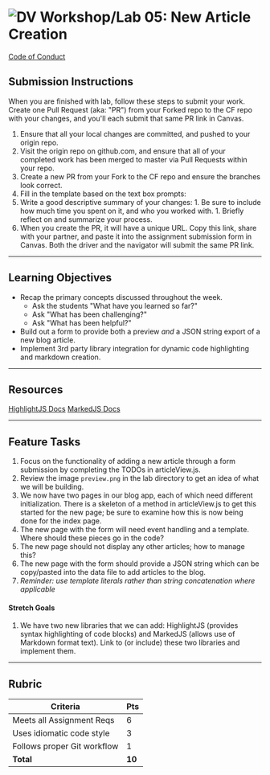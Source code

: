 ![DV](https://www.deltavcodeschool.com/wp-content/uploads/DeltaV.png)  Workshop/Lab 05: New Article Creation
=======
[Code of Conduct](https://github.com/codefellows/code-of-conduct)

## Submission Instructions
When you are finished with lab, follow these steps to submit your work. Create one Pull Request (aka: "PR") from your Forked repo to the CF repo with your changes, and you'll each submit that same PR link in Canvas.

1. Ensure that all your local changes are committed, and pushed to your origin repo.
1. Visit the origin repo on github.com, and ensure that all of your completed work has been merged to master via Pull Requests within your repo.
1. Create a new PR from your Fork to the CF repo and ensure the branches look correct.
1. Fill in the template based on the text box prompts:
  1. Write a good descriptive summary of your changes:
    1. Be sure to include how much time you spent on it, and who you worked with.
    1. Briefly reflect on and summarize your process.
1. When you create the PR, it will have a unique URL. Copy this link, share with your partner, and paste it into the assignment submission form in Canvas. Both the driver and the navigator will submit the same PR link.
---

## Learning Objectives
* Recap the primary concepts discussed throughout the week.
    * Ask the students "What have you learned so far?"
    * Ask "What has been challenging?"
    * Ask "What has been helpful?"
* Build out a form to provide both a preview *and* a JSON string export of a new blog article.
* Implement 3rd party library integration for dynamic code highlighting and markdown creation.

---

## Resources  
[HighlightJS Docs](https://highlightjs.org/)
[MarkedJS Docs](https://github.com/chjj/marked)

---

## Feature Tasks  
1. Focus on the functionality of adding a new article through a form submission by completing the TODOs in articleView.js.
1. Review the image `preview.png` in the lab directory to get an idea of what we will be building.
1. We now have two pages in our blog app, each of which need different initialization. There is a skeleton of a method in articleView.js to get this started for the new page; be sure to examine how this is now being done for the index page.
1. The new page with the form will need event handling and a template. Where should these pieces go in the code?
1. The new page should not display any other articles; how to manage this?
1. The new page with the form should provide a JSON string which can be copy/pasted into the data file to add articles to the blog.
1. *Reminder: use template literals rather than string concatenation where applicable*

#### Stretch Goals
1. We have two new libraries that we can add: HighlightJS (provides syntax highlighting of code blocks) and MarkedJS (allows use of Markdown format text). Link to (or include) these two libraries and implement them.

---

## Rubric  
Criteria | Pts
---|---
Meets all Assignment Reqs | 6
Uses idiomatic code style | 3
Follows proper Git workflow | 1
**Total** | **10**
